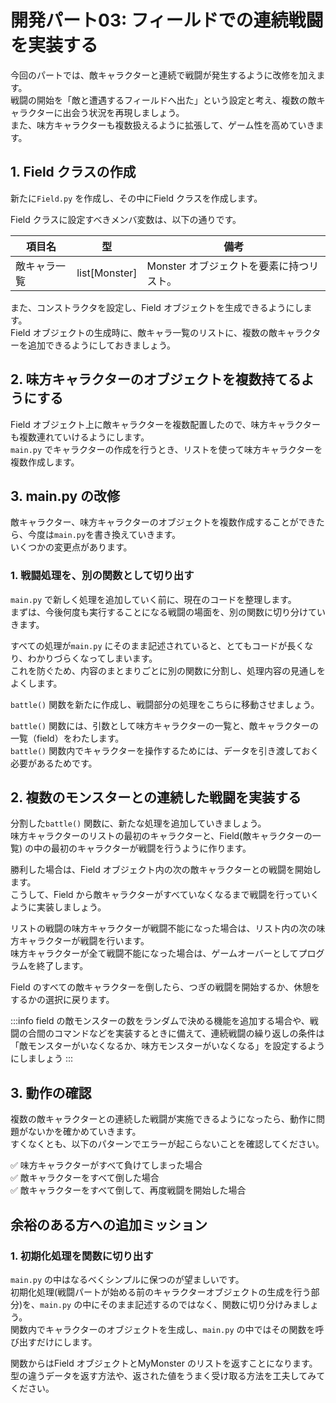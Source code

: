 # 開発パート03: フィールドでの連続戦闘を実装する

今回のパートでは、敵キャラクターと連続で戦闘が発生するように改修を加えます。  
戦闘の開始を「敵と遭遇するフィールドへ出た」という設定と考え、複数の敵キャラクターに出会う状況を再現しましょう。  
また、味方キャラクターも複数扱えるように拡張して、ゲーム性を高めていきます。  

## 1. Field クラスの作成

新たに`Field.py` を作成し、その中にField クラスを作成します。

Field クラスに設定すべきメンバ変数は、以下の通りです。

項目名 | 型 | 備考
--- | --- | ---
敵キャラ一覧 | list[Monster] | Monster オブジェクトを要素に持つリスト。

また、コンストラクタを設定し、Field オブジェクトを生成できるようにします。  
Field オブジェクトの生成時に、敵キャラ一覧のリストに、複数の敵キャラクターを追加できるようにしておきましょう。

## 2. 味方キャラクターのオブジェクトを複数持てるようにする

Field オブジェクト上に敵キャラクターを複数配置したので、味方キャラクターも複数連れていけるようにします。  
`main.py` でキャラクターの作成を行うとき、リストを使って味方キャラクターを複数作成します。

## 3. main.py の改修

敵キャラクター、味方キャラクターのオブジェクトを複数作成することができたら、今度は`main.py`を書き換えていきます。  
いくつかの変更点があります。  

### 1. 戦闘処理を、別の関数として切り出す

`main.py` で新しく処理を追加していく前に、現在のコードを整理します。  
まずは、今後何度も実行することになる戦闘の場面を、別の関数に切り分けていきます。  

すべての処理が`main.py` にそのまま記述されていると、とてもコードが長くなり、わかりづらくなってしまいます。  
これを防ぐため、内容のまとまりごとに別の関数に分割し、処理内容の見通しをよくします。

`battle()` 関数を新たに作成し、戦闘部分の処理をこちらに移動させましょう。  

`battle()` 関数には、引数として味方キャラクターの一覧と、敵キャラクターの一覧（field）をわたします。  
`battle()` 関数内でキャラクターを操作するためには、データを引き渡しておく必要があるためです。

## 2. 複数のモンスターとの連続した戦闘を実装する

分割した`battle()` 関数に、新たな処理を追加していきましょう。  
味方キャラクターのリストの最初のキャラクターと、Field(敵キャラクターの一覧) の中の最初のキャラクターが戦闘を行うように作ります。  

勝利した場合は、Field オブジェクト内の次の敵キャラクターとの戦闘を開始します。  
こうして、Field から敵キャラクターがすべていなくなるまで戦闘を行っていくように実装しましょう。

リストの戦闘の味方キャラクターが戦闘不能になった場合は、リスト内の次の味方キャラクターが戦闘を行います。  
味方キャラクターが全て戦闘不能になった場合は、ゲームオーバーとしてプログラムを終了します。

Field のすべての敵キャラクターを倒したら、つぎの戦闘を開始するか、休憩をするかの選択に戻ります。  

:::info
field の敵モンスターの数をランダムで決める機能を追加する場合や、戦闘の合間のコマンドなどを実装するときに備えて、連続戦闘の繰り返しの条件は「敵モンスターがいなくなるか、味方モンスターがいなくなる」を設定するようにしましょう
:::

## 3. 動作の確認

複数の敵キャラクターとの連続した戦闘が実施できるようになったら、動作に問題がないかを確かめていきます。  
すくなくとも、以下のパターンでエラーが起こらないことを確認してください。

:white_check_mark: 味方キャラクターがすべて負けてしまった場合  
:white_check_mark: 敵キャラクターをすべて倒した場合  
:white_check_mark: 敵キャラクターをすべて倒して、再度戦闘を開始した場合  

## 余裕のある方への追加ミッション

### 1. 初期化処理を関数に切り出す

`main.py` の中はなるべくシンプルに保つのが望ましいです。  
初期化処理(戦闘パートが始める前のキャラクターオブジェクトの生成を行う部分)を、`main.py` の中にそのまま記述するのではなく、関数に切り分けみましょう。  
関数内でキャラクターのオブジェクトを生成し、`main.py` の中ではその関数を呼び出すだけにします。

関数からはField オブジェクトとMyMonster のリストを返すことになります。  
型の違うデータを返す方法や、返された値をうまく受け取る方法を工夫してみてください。
